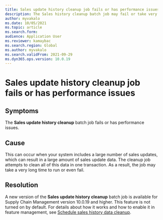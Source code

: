 ```yaml
---
title: Sales update history cleanup job fails or has performance issues
description: The Sales history cleanup batch job may fail or take very long if there is large amount of sales update data.
author: myvakalo
ms.date: 10/05/2021
ms.topic: article
ms.search.form:
audience: Application User
ms.reviewer: kamaybac
ms.search.region: Global
ms.author: myvakalo
ms.search.validFrom: 2021-09-29
ms.dyn365.ops.version: 10.0.19
---
```


# Sales update history cleanup job fails or has performance issues

## Symptoms

The **Sales update history cleanup** batch job fails or has performance issues.  

## Cause

This can occur when your system includes a large number of sales updates, which can result in a large amount of sales update data. The cleanup job attempts to clean all of this data in one transaction. As a result, the job may take a very long time to run or even fail.

## Resolution

A new version of the **Sales update history cleanup** batch job is available for Supply Chain Management version 10.0.19 and higher. This feature is not turned on by default. For details about how it works and how to enable it in feature management, see [Schedule sales history data cleanup](../../sales-marketing/sales-update-history-cleanup-performance-improvements.md).

